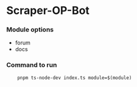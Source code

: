 # Scraper-OP-Bot

### Module options
- forum
- docs

### Command to run
```
    pnpm ts-node-dev index.ts module=$(module)
```
